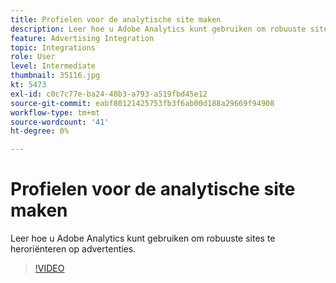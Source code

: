 ```yaml
---
title: Profielen voor de analytische site maken
description: Leer hoe u Adobe Analytics kunt gebruiken om robuuste sites voor herbestemming te maken voor het opnieuw op de markt brengen van Advertising Cloud.
feature: Advertising Integration
topic: Integrations
role: User
level: Intermediate
thumbnail: 35116.jpg
kt: 5473
exl-id: c0c7c77e-ba24-48b3-a793-a519fbd45e12
source-git-commit: eabf80121425753fb3f6ab00d188a29669f94908
workflow-type: tm+mt
source-wordcount: '41'
ht-degree: 0%

---
```


# Profielen voor de analytische site maken

Leer hoe u Adobe Analytics kunt gebruiken om robuuste sites te heroriënteren op advertenties.

>[!VIDEO](https://video.tv.adobe.com/v/35116/?quality=12&learn=on)
